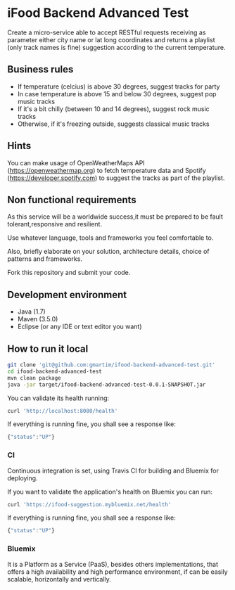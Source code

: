 # iFood Backend Advanced Test

Create a micro-service able to accept RESTful requests receiving as parameter either city name or lat long coordinates and returns a playlist (only track names is fine) suggestion according to the current temperature.

## Business rules

* If temperature (celcius) is above 30 degrees, suggest tracks for party
* In case temperature is above 15 and below 30 degrees, suggest pop music tracks
* If it's a bit chilly (between 10 and 14 degrees), suggest rock music tracks
* Otherwise, if it's freezing outside, suggests classical music tracks 

## Hints

You can make usage of OpenWeatherMaps API (https://openweathermap.org) to fetch temperature data and Spotify (https://developer.spotify.com) to suggest the tracks as part of the playlist.

## Non functional requirements

As this service will be a worldwide success,it must be prepared to be fault tolerant,responsive and resilient.

Use whatever language, tools and frameworks you feel comfortable to. 

Also, briefly elaborate on your solution, architecture details, choice of patterns and frameworks.

Fork this repository and submit your code.

## Development environment 

* Java (1.7)
* Maven (3.5.0)
* Eclipse (or any IDE or text editor you want)

## How to run it local

```bash
git clone 'git@github.com:gmartim/ifood-backend-advanced-test.git'
cd ifood-backend-advanced-test
mvn clean package
java -jar target/ifood-backend-advanced-test-0.0.1-SNAPSHOT.jar

```

You can validate its health running:

```bash
curl 'http://localhost:8080/health'
```

If everything is running fine, you shall see a response like:

```javascript
{"status":"UP"}
```

### CI

Continuous integration is set, using Travis CI for building and Bluemix for deploying.

If you want to validate the application's health on Bluemix you can run:

```bash
curl 'https://ifood-suggestion.mybluemix.net/health'
```

If everything is running fine, you shall see a response like:

```javascript
{"status":"UP"}
```

### Bluemix

It is a Platform as a Service (PaaS), besides others implementations, that offers a high availability and high performance environment, if can be easily scalable, horizontally and vertically. 

